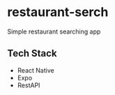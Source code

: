 # restaurant-serch

Simple restaurant searching app

## Tech Stack

- React Native
- Expo
- RestAPI
